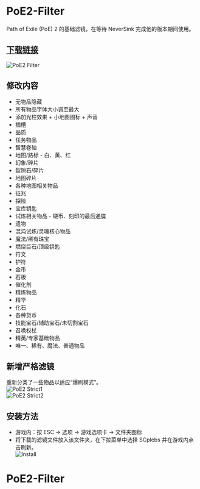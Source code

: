 
# PoE2-Filter
Path of Exile (PoE) 2 的基础滤镜，在等待 NeverSink 完成他的版本期间使用。

## [下载链接](https://github.com/RetroCro/PoE2-Filter/archive/refs/heads/main.zip)

![PoE2 Filter](https://i.imgur.com/8PAflBI.jpeg)

## 修改内容
- 无物品隐藏
- 所有物品字体大小调至最大
- 添加光柱效果 + 小地图图标 + 声音
- 插槽
- 品质
- 任务物品
- 智慧卷轴
- 地图/路标 - 白、黄、红
- 幻象/碎片
- 裂隙石/碎片
- 地图碎片
- 各种地图相关物品
- 征兆
- 探险
- 宝库钥匙
- 试炼相关物品 - 硬币、刻印的最后通牒
- 遗物
- 混沌试炼/灵魂核心物品
- 魔法/稀有珠宝
- 燃烧巨石/顶级钥匙
- 符文
- 护符
- 金币
- 石板
- 催化剂
- 精炼物品
- 精华
- 化石
- 各种货币
- 技能宝石/辅助宝石/未切割宝石
- 召唤权杖
- 精英/专家基础物品
- 唯一、稀有、魔法、普通物品

## 新增严格滤镜
重新分类了一些物品以适应“爆刷模式”。  
![PoE2 Strict1](https://i.imgur.com/7W1kP4C.png)  
![PoE2 Strict2](https://i.imgur.com/2lu4kZB.png)

## 安装方法
- 游戏内：按 ESC -> 选项 -> 游戏选项卡 -> 文件夹图标
- 将下载的滤镜文件放入该文件夹，在下拉菜单中选择 SCplebs 并在游戏内点击刷新。  
  ![Install](https://i.imgur.com/oUAZUsb.png)

# PoE2-Filter  
